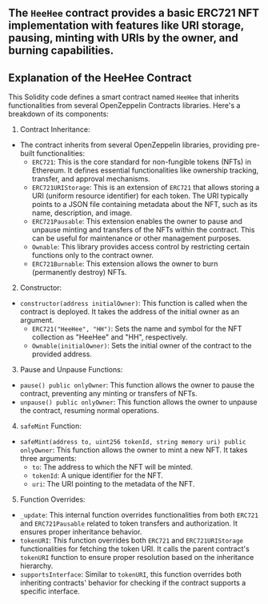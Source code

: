 ## The `HeeHee` contract provides a basic ERC721 NFT implementation with features like URI storage, pausing, minting with URIs by the owner, and burning capabilities.

## Explanation of the HeeHee Contract

This Solidity code defines a smart contract named `HeeHee` that inherits functionalities from several OpenZeppelin Contracts libraries. Here's a breakdown of its components:

1. Contract Inheritance:

- The contract inherits from several OpenZeppelin libraries, providing pre-built functionalities:
    - `ERC721`: This is the core standard for non-fungible tokens (NFTs) in Ethereum. It defines essential functionalities like ownership tracking, transfer, and approval mechanisms.
    - `ERC721URIStorage`: This is an extension of `ERC721` that allows storing a URI (uniform resource identifier) for each token. The URI typically points to a JSON file containing metadata about the NFT, such as its name, description, and image.
    - `ERC721Pausable`: This extension enables the owner to pause and unpause minting and transfers of the NFTs within the contract. This can be useful for maintenance or other management purposes.
    - `Ownable`: This library provides access control by restricting certain functions only to the contract owner.
    - `ERC721Burnable`: This extension allows the owner to burn (permanently destroy) NFTs.

2. Constructor:

- `constructor(address initialOwner)`: This function is called when the contract is deployed. It takes the address of the initial owner as an argument.
    - `ERC721("HeeHee", "HH")`: Sets the name and symbol for the NFT collection as "HeeHee" and "HH", respectively.
    - `Ownable(initialOwner)`: Sets the initial owner of the contract to the provided address.

3. Pause and Unpause Functions:

- `pause() public onlyOwner`: This function allows the owner to pause the contract, preventing any minting or transfers of NFTs.
- `unpause() public onlyOwner`: This function allows the owner to unpause the contract, resuming normal operations.

4. `safeMint` Function:

- `safeMint(address to, uint256 tokenId, string memory uri) public onlyOwner`: This function allows the owner to mint a new NFT. It takes three arguments:
    - `to`: The address to which the NFT will be minted.
    - `tokenId`: A unique identifier for the NFT.
    - `uri`: The URI pointing to the metadata of the NFT.

5. Function Overrides:

- `_update`: This internal function overrides functionalities from both `ERC721` and `ERC721Pausable` related to token transfers and authorization. It ensures proper inheritance behavior.
- `tokenURI`: This function overrides both `ERC721` and `ERC721URIStorage` functionalities for fetching the token URI. It calls the parent contract's `tokenURI` function to ensure proper resolution based on the inheritance hierarchy.
- `supportsInterface`: Similar to `tokenURI`, this function overrides both inheriting contracts' behavior for checking if the contract supports a specific interface.



